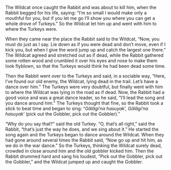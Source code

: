 The Wildcat once caught the Rabbit and was about to kill him, when the Rabbit begged for his life, saying: “I’m so small I would make only a mouthful for you, but if you let me go I’ll show you where you can get a whole drove of Turkeys.” So the Wildcat let him up and went with him to where the Turkeys were.

When they came near the place the Rabbit said to the Wildcat, “Now, you must do just as I say. Lie down as if you were dead and don’t move, even if I kick you, but when I give the word jump up and catch the largest one there.” The Wildcat agreed and stretched out as if dead, while the Rabbit gathered some rotten wood and crumbled it over his eyes and nose to make them look flyblown, so that the Turkeys would think he had been dead some time.

Then the Rabbit went over to the Turkeys and said, in a sociable way, “Here, I’ve found our old enemy, the Wildcat, lying dead in the trail. Let’s have a dance over him.” The Turkeys were very doubtful, but finally went with him to where the Wildcat was lying in the road as if dead. Now, the Rabbit had a good voice and was a great dance leader, so he said, “I’ll lead the song and you dance around him.” The Turkeys thought that fine, so the Rabbit took a stick to beat time and began to sing: “_Gălăgi′na hasuyak′, Gălăgi′na hasuyak′_ (pick out the Gobbler, pick out the Gobbler).”

“Why do you say that?” said the old Turkey. “O, that’s all right,” said the Rabbit, “that’s just the way he does, and we sing about it.” He started the song again and the Turkeys began to dance around the Wildcat. When they had gone around several times the Rabbit said, “Now go up and hit him, as we do in the war dance.” So the Turkeys, thinking the Wildcat surely dead, crowded in close around him and the old gobbler kicked him. Then the Rabbit drummed hard and sang his loudest, “Pick out the Gobbler, pick out the Gobbler,” and the Wildcat jumped up and caught the Gobbler.
